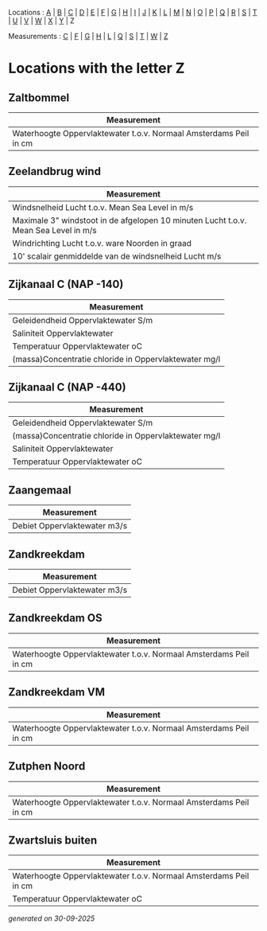 Locations : [A](location_A.md) | [B](location_B.md) | [C](location_C.md) | [D](location_D.md) | [E](location_E.md) | [F](location_F.md) | [G](location_G.md) | [H](location_H.md) | [I](location_I.md) | [J](location_J.md) | [K](location_K.md) | [L](location_L.md) | [M](location_M.md) | [N](location_N.md) | [O](location_O.md) | [P](location_P.md) | [Q](location_Q.md) | [R](location_R.md) | [S](location_S.md) | [T](location_T.md) | [U](location_U.md) | [V](location_V.md) | [W](location_W.md) | [X](location_X.md) | [Y](location_Y.md) | Z

Measurements : [C](measurement_C.md) | [F](measurement_F.md) | [G](measurement_G.md) | [H](measurement_H.md) | [L](measurement_L.md) | [Q](measurement_Q.md) | [S](measurement_S.md) | [T](measurement_T.md) | [W](measurement_W.md) | [Z](measurement_Z.md)

# Locations with the letter Z #


## Zaltbommel ##
|Measurement|
|---|
|Waterhoogte Oppervlaktewater t.o.v. Normaal Amsterdams Peil in cm|

## Zeelandbrug wind ##
|Measurement|
|---|
|Windsnelheid Lucht t.o.v. Mean Sea Level in m/s|
|Maximale 3" windstoot in de afgelopen 10 minuten Lucht t.o.v. Mean Sea Level in m/s|
|Windrichting Lucht t.o.v. ware Noorden in graad|
|10' scalair genmiddelde van de windsnelheid Lucht m/s|

## Zijkanaal C (NAP -140) ##
|Measurement|
|---|
|Geleidendheid Oppervlaktewater S/m|
|Saliniteit Oppervlaktewater |
|Temperatuur Oppervlaktewater oC|
|(massa)Concentratie chloride in Oppervlaktewater mg/l|

## Zijkanaal C (NAP -440) ##
|Measurement|
|---|
|Geleidendheid Oppervlaktewater S/m|
|(massa)Concentratie chloride in Oppervlaktewater mg/l|
|Saliniteit Oppervlaktewater |
|Temperatuur Oppervlaktewater oC|

## Zaangemaal ##
|Measurement|
|---|
|Debiet Oppervlaktewater m3/s|

## Zandkreekdam ##
|Measurement|
|---|
|Debiet Oppervlaktewater m3/s|

## Zandkreekdam OS ##
|Measurement|
|---|
|Waterhoogte Oppervlaktewater t.o.v. Normaal Amsterdams Peil in cm|

## Zandkreekdam VM ##
|Measurement|
|---|
|Waterhoogte Oppervlaktewater t.o.v. Normaal Amsterdams Peil in cm|

## Zutphen Noord ##
|Measurement|
|---|
|Waterhoogte Oppervlaktewater t.o.v. Normaal Amsterdams Peil in cm|

## Zwartsluis buiten ##
|Measurement|
|---|
|Waterhoogte Oppervlaktewater t.o.v. Normaal Amsterdams Peil in cm|
|Temperatuur Oppervlaktewater oC|


_generated on 30-09-2025_